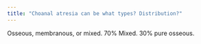 ```yaml
---
title: "Choanal atresia can be what types? Distribution?"
---
```

Osseous, membranous, or mixed. 70% Mixed. 30% pure osseous.

